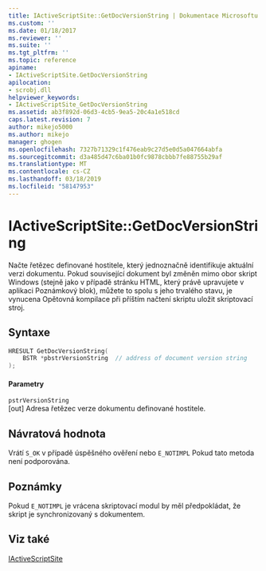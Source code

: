 ```yaml
---
title: IActiveScriptSite::GetDocVersionString | Dokumentace Microsoftu
ms.custom: ''
ms.date: 01/18/2017
ms.reviewer: ''
ms.suite: ''
ms.tgt_pltfrm: ''
ms.topic: reference
apiname:
- IActiveScriptSite.GetDocVersionString
apilocation:
- scrobj.dll
helpviewer_keywords:
- IActiveScriptSite_GetDocVersionString
ms.assetid: ab3f892d-06d3-4cb5-9ea5-20c4a1e518cd
caps.latest.revision: 7
author: mikejo5000
ms.author: mikejo
manager: ghogen
ms.openlocfilehash: 7327b71329c1f476eab9c27d5e0d5a047664abfa
ms.sourcegitcommit: d3a485d47c6ba01b0fc9878cbbb7fe88755b29af
ms.translationtype: MT
ms.contentlocale: cs-CZ
ms.lasthandoff: 03/18/2019
ms.locfileid: "58147953"
---
```

# <a name="iactivescriptsitegetdocversionstring"></a>IActiveScriptSite::GetDocVersionString
Načte řetězec definované hostitele, který jednoznačně identifikuje aktuální verzi dokumentu. Pokud související dokument byl změněn mimo obor skript Windows (stejně jako v případě stránku HTML, který právě upravujete v aplikaci Poznámkový blok), můžete to spolu s jeho trvalého stavu, je vynucena Opětovná kompilace při příštím načtení skriptu uložit skriptovací stroj.  
  
## <a name="syntax"></a>Syntaxe  
  
```cpp
HRESULT GetDocVersionString(  
    BSTR *pbstrVersionString  // address of document version string  
);  
```  
  
#### <a name="parameters"></a>Parametry  
 `pstrVersionString`  
 [out] Adresa řetězec verze dokumentu definované hostitele.  
  
## <a name="return-value"></a>Návratová hodnota  
 Vrátí `S_OK` v případě úspěšného ověření nebo `E_NOTIMPL` Pokud tato metoda není podporována.  
  
## <a name="remarks"></a>Poznámky  
 Pokud `E_NOTIMPL` je vrácena skriptovací modul by měl předpokládat, že skript je synchronizovaný s dokumentem.  
  
## <a name="see-also"></a>Viz také  
 [IActiveScriptSite](../../winscript/reference/iactivescriptsite.md)